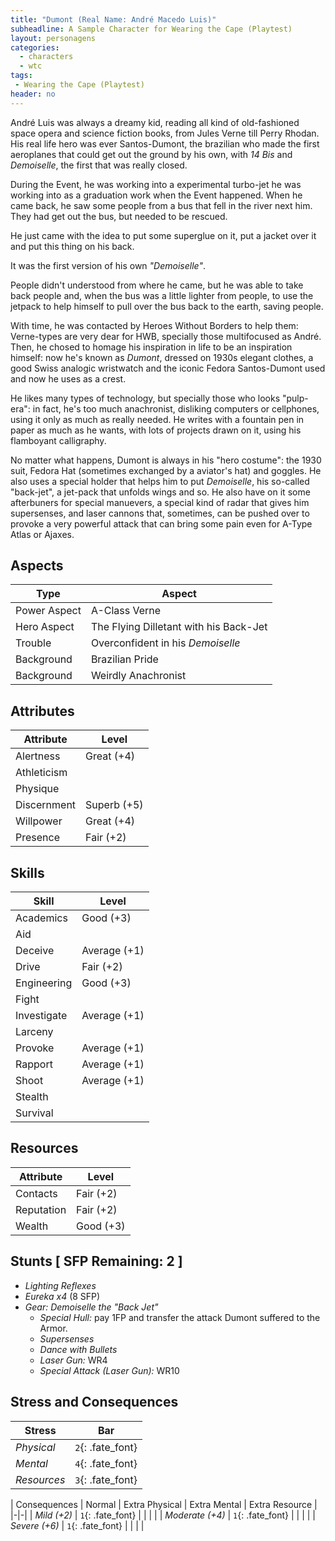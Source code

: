 ```yaml
---
title: "Dumont (Real Name: André Macedo Luis)"
subheadline: A Sample Character for Wearing the Cape (Playtest)
layout: personagens
categories:
  - characters
  - wtc
tags:
 - Wearing the Cape (Playtest)
header: no
---
```


André Luis was always a dreamy kid, reading all kind of old-fashioned space opera and science fiction books, from Jules Verne till Perry Rhodan. His real life hero was ever Santos-Dumont, the brazilian who made the first aeroplanes that could get out the ground by his own, with _14 Bis_ and _Demoiselle_, the first that was really closed.

During the Event, he was working into a experimental turbo-jet he was working into as a graduation work when the Event happened. When he came back, he saw some people from a bus that fell in the river next him. They had get out the bus, but needed to be rescued.

He just came with the idea to put some superglue on it, put a jacket over it and put this thing on his back.

It was the first version of his own _"Demoiselle"_.

People didn't understood from where he came, but he was able to take back people and, when the bus was a little lighter from people, to use the jetpack to help himself to pull over the bus back to the earth, saving people.

With time, he was contacted by Heroes Without Borders to help them: Verne-types are very dear for HWB, specially those multifocused as André. Then, he chosed to homage his inspiration in life to be an inspiration himself: now he's known as _Dumont_, dressed on 1930s elegant clothes, a good Swiss analogic wristwatch and the iconic Fedora Santos-Dumont used and now he uses as a crest.

He likes many types of technology, but specially those who looks "pulp-era": in fact, he's too much anachronist, disliking computers or cellphones, using it only as much as really needed. He writes with a fountain pen in paper as much as he wants, with lots of projects drawn on it, using his flamboyant calligraphy.

No matter what happens, Dumont is always in his "hero costume": the 1930 suit, Fedora Hat (sometimes exchanged by a aviator's hat) and goggles. He also uses a special holder that helps him to put _Demoiselle_, his so-called "back-jet", a jet-pack that unfolds wings and so. He also have on it some afterbuners for special manuevers, a special kind of radar that gives him supersenses, and laser cannons that, sometimes, can be pushed over to provoke a very powerful attack that can bring some pain even for A-Type Atlas or Ajaxes.

## Aspects

| Type | Aspect |
|-|-|
| Power Aspect | A-Class Verne |
| Hero Aspect | The Flying Dilletant with his Back-Jet |
| Trouble  | Overconfident in his _Demoiselle_ |
| Background | Brazilian Pride |
| Background | Weirdly Anachronist |

## Attributes

| Attribute | Level |
|-|-|
| Alertness | Great (+4) |
| Athleticism | |
| Physique | |
| Discernment | Superb (+5) |
| Willpower | Great (+4) |
| Presence | Fair (+2) |

## Skills

| Skill | Level |
|-|-|
| Academics | Good (+3) | 
| Aid |  | 
| Deceive | Average (+1)  | 
| Drive | Fair (+2) |
| Engineering | Good (+3) | 
| Fight |  | 
| Investigate | Average (+1) | 
| Larceny |  | 
| Provoke | Average (+1) | 
| Rapport | Average (+1) | 
| Shoot | Average (+1) |
| Stealth |  | 
| Survival |  | 

## Resources

| Attribute | Level |
|-|-|
| Contacts | Fair (+2) |
| Reputation |  Fair (+2) |
| Wealth |  Good (+3) |

## Stunts [ SFP Remaining: 2 ]

+ _Lighting Reflexes_
+ _Eureka x4_ (8 SFP)
+ _Gear: Demoiselle the "Back Jet"_
  + _Special Hull:_ pay 1FP and transfer the attack Dumont suffered to the Armor.
  + _Supersenses_
  + _Dance with Bullets_
  + _Laser Gun:_ WR4
  + _Special Attack (Laser Gun):_ WR10

## Stress and Consequences

| Stress | Bar |
|-|-|
| _Physical_ | `2`{: .fate_font} |
|  _Mental_ | `4`{: .fate_font} |
| _Resources_ | `3`{: .fate_font} |

| Consequences | Normal | Extra Physical | Extra Mental | Extra Resource |
|-|-|
| _Mild (+2)_ |  `1`{: .fate_font} |  | | |
| _Moderate (+4)_ | `1`{: .fate_font} | | | | 
| _Severe (+6)_ | `1`{: .fate_font} | | | |

